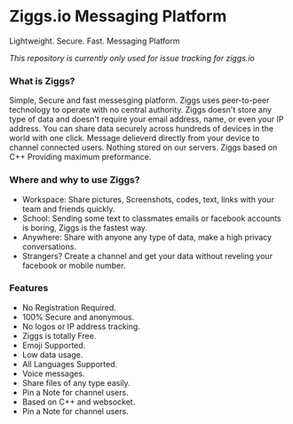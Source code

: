 # Ziggs.io Messaging Platform 
Lightweight. Secure. Fast. Messaging Platform

*This repository is currently only used for issue tracking for ziggs.io*

### What is Ziggs?

Simple, Secure and fast messesging platform.
Ziggs uses peer-to-peer technology to operate with no central authority.
Ziggs doesn't store any type of data and doesn't require your email address, name, or even your IP address.
You can share data securely across hundreds of devices in the world with one click.
Message delieverd directly from your device to channel connected users. Nothing stored on our servers.
Ziggs based on C++ Providing maximum preformance.

### Where and why to use Ziggs?

- Workspace: Share pictures, Screenshots, codes, text, links with your team and friends quickly.
- School: Sending some text to classmates emails or facebook accounts is boring, Ziggs is the fastest way.
- Anywhere: Share with anyone any type of data, make a high privacy conversations.
- Strangers? Create a channel and get your data without reveling your facebook or mobile number.

### Features

- No Registration Required.
- 100% Secure and anonymous.
- No logos or IP address tracking.
- Ziggs is totally Free.
- Emoji Supported.
- Low data usage.
- All Languages Supported.
- Voice messages.
- Share files of any type easily.
- Pin a Note for channel users.
- Based on C++ and websocket.
- Pin a Note for channel users.

